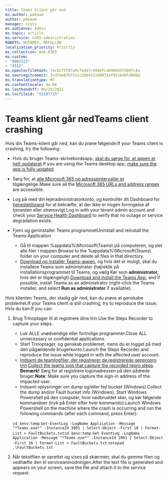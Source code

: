 ```yaml
---
title: Teams klient går ned
ms.author: pebaum
author: pebaum
manager: scotv
ms.audience: Admin
ms.topic: article
ms.service: o365-administration
ROBOTS: NOINDEX, NOFOLLOW
localization_priority: Priority
ms.collection: Adm_O365
ms.custom:
- "9002323"
- "4512"
ms.openlocfilehash: 7acb2f5f87a9cfbd67cd94efca696665fd80fc4a
ms.sourcegitcommit: 3cdfde87b7311c200431196031af92c640fd0d8d
ms.translationtype: MT
ms.contentlocale: da-DK
ms.lasthandoff: 06/29/2021
ms.locfileid: "53187715"
---
```

# <a name="teams-client-crashing"></a><span data-ttu-id="0a62b-102">Teams klient går ned</span><span class="sxs-lookup"><span data-stu-id="0a62b-102">Teams client crashing</span></span>

<span data-ttu-id="0a62b-103">Hvis din Teams-klient går ned, kan du prøve følgende:</span><span class="sxs-lookup"><span data-stu-id="0a62b-103">If your Teams client is crashing, try the following:</span></span>

- <span data-ttu-id="0a62b-104">Hvis du bruger Teams-skrivebordsapp, [skal du sørge for, at appen er helt opdateret](https://support.office.com/article/Update-Microsoft-Teams-535a8e4b-45f0-4f6c-8b3d-91bca7a51db1).</span><span class="sxs-lookup"><span data-stu-id="0a62b-104">If you are using the Teams desktop app, [make sure the app is fully updated](https://support.office.com/article/Update-Microsoft-Teams-535a8e4b-45f0-4f6c-8b3d-91bca7a51db1).</span></span>

- <span data-ttu-id="0a62b-105">Sørg for, at [alle Microsoft 365 og adresseintervaller er](/microsoftteams/connectivity-issues) tilgængelige.</span><span class="sxs-lookup"><span data-stu-id="0a62b-105">Make sure all the [Microsoft 365 URLs and address ranges](/microsoftteams/connectivity-issues) are accessible.</span></span>

- <span data-ttu-id="0a62b-106">Log på med din lejeradministratorkonto, og kontrollér dit Dashboard for [tjenestetilstand](/office365/enterprise/view-service-health) for at bekræfte, at der ikke er nogen forringelse af tjenesten eller strømsvigt.</span><span class="sxs-lookup"><span data-stu-id="0a62b-106">Log in with your tenant admin account and check your [Service Health Dashboard](/office365/enterprise/view-service-health) to verify that no outage or service degradation exists.</span></span>

- <span data-ttu-id="0a62b-107">Fjern og geninstaller Teams programmet</span><span class="sxs-lookup"><span data-stu-id="0a62b-107">Uninstall and reinstall the Teams Application</span></span>
    - <span data-ttu-id="0a62b-108">Gå til mappen %appdata%\Microsoft\Teams\ på computeren, og slet alle filer i mappen.</span><span class="sxs-lookup"><span data-stu-id="0a62b-108">Browse to the %appdata%\Microsoft\Teams\ folder on your computer and delete all files in that directory.</span></span>
    - <span data-ttu-id="0a62b-109">[Download og installér Teams-appen](https://www.microsoft.com/microsoft-teams/download-app), og hvis det er muligt, skal du installere Teams som administrator (højreklik på installationsprogrammet til Teams, og vælg Kør som **administrator,** hvis det er tilgængeligt).</span><span class="sxs-lookup"><span data-stu-id="0a62b-109">[Download and install the Teams App](https://www.microsoft.com/microsoft-teams/download-app), and if possible, install Teams as an administrator (right-click the Teams installer, and select **Run as administrator** if available).</span></span>

<span data-ttu-id="0a62b-110">Hvis klienten Teams, der stadig går ned, kan du prøve at genskabe problemet.</span><span class="sxs-lookup"><span data-stu-id="0a62b-110">If your Teams client is still crashing, try to reproduce the issue.</span></span> <span data-ttu-id="0a62b-111">Hvis du kan:</span><span class="sxs-lookup"><span data-stu-id="0a62b-111">If you can:</span></span>

1. <span data-ttu-id="0a62b-112">Brug Trinoptager til at registrere dine trin.</span><span class="sxs-lookup"><span data-stu-id="0a62b-112">Use the Steps Recorder to capture your steps.</span></span>
    - <span data-ttu-id="0a62b-113">Luk ALLE unødvendige eller fortrolige programmer.</span><span class="sxs-lookup"><span data-stu-id="0a62b-113">Close ALL unnecessary or confidential applications.</span></span>
    - <span data-ttu-id="0a62b-114">Start Trinoptager, og genskab problemet, mens du er logget på med den pågældende brugerkonto.</span><span class="sxs-lookup"><span data-stu-id="0a62b-114">Launch the Steps Recorder and reproduce the issue while logged in with the affected user account.</span></span>
    - <span data-ttu-id="0a62b-115">[Indsaml de teamlogfiler, der registrerer de registrerede genpropro trin](/microsoftteams/log-files).</span><span class="sxs-lookup"><span data-stu-id="0a62b-115">[Collect the teams logs that capture the recorded repro steps](/microsoftteams/log-files).</span></span> <span data-ttu-id="0a62b-116">**Bemærk!** Sørg for at registrere logonadressen på den pådrede bruger.</span><span class="sxs-lookup"><span data-stu-id="0a62b-116">**Note**: Make sure you capture the sign-in address of the impacted user.</span></span>
    - <span data-ttu-id="0a62b-117">Indsaml oplysninger om dump og/eller fejl bucket (Windows).</span><span class="sxs-lookup"><span data-stu-id="0a62b-117">Collect the dump and/or Fault bucket info (Windows).</span></span> <span data-ttu-id="0a62b-118">Start Windows Powershell på den computer, hvor nedbruddet sker, og kør følgende kommandoer (tryk på Enter efter hver kommando):</span><span class="sxs-lookup"><span data-stu-id="0a62b-118">Launch Windows Powershell on the machine where the crash is occurring and run the following commands (after each command, press Enter):</span></span>

    <span data-ttu-id="0a62b-119">`cd $env:temp` `Get-EventLog -LogName Application -Message "*Teams.exe*" -InstanceId 1001 | Select-Object -First 10 | Format-List > FaultBuckets.txt`</span><span class="sxs-lookup"><span data-stu-id="0a62b-119">`cd $env:temp` `Get-EventLog -LogName Application -Message "*Teams.exe*" -InstanceId 1001 | Select-Object -First 10 | Format-List > FaultBuckets.txt`</span></span>
    `notepad .\FaultBuckets.txt`
    
2. <span data-ttu-id="0a62b-120">Når tekstfilen er oprettet og vises på skærmen, skal du gemme filen og vedhæfte den til serviceanmodningen.</span><span class="sxs-lookup"><span data-stu-id="0a62b-120">After the text file is generated and appears on your screen, save the file and attach it to the service request.</span></span> 
